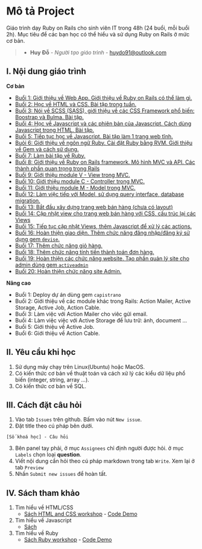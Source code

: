# Mô tả Project

Giáo trình dạy Ruby on Rails cho sinh viên IT trong 48h (24 buổi, mỗi buổi 2h). Mục tiêu để các bạn học có thể hiểu và sử dụng Ruby on Rails ở mức cơ bản.

> * **Huy Đỗ** - *Người tạo giáo trình* - [huydo91@outlook.com](mailto:huydo91@outlook.com)


## I. Nội dung giáo trình

**Cơ bản**

- [Buổi 1: Giới thiệu về Web App. Giới thiệu về Ruby on Rails có thể làm gì.](./Lessons/Basic/lesson_01/lesson.md)
- [Buổi 2: Học về HTML và CSS. Bài tập trong tuần.](./Lessons/Basic/lesson_02/lesson.md)
- [Buổi 3: Nói về SCSS (SASS), giới thiệu về các CSS Framework phổ biến: Boostrap và Bulma. Bài tập.](./Lessons/Basic/lesson_03/lesson.md)
- [Buổi 4: Học về Javascript và các phiên bản của Javascript. Cách dùng Javascript trong HTML. Bài tập.](./Lessons/Basic/lesson_04/lesson.md)
- [Buổi 5: Tiếp tục học về Javascript. Bài tập làm 1 trang web tĩnh.](./Lessons/Basic/lesson_05/lesson.md)
- [Buỏi 6: Giới thiệu về ngôn ngữ Ruby. Cài đặt Ruby bằng RVM. Giới thiệu về Gem và cách sử dụng.](./Lessons/Basic/lesson_06/lesson.md)
- [Buổi 7: Làm bài tập về Ruby.](./Lessons/Basic/lesson_07/lesson.md)
- [Buổi 8: Giới thiệu về Ruby on Rails framework. Mô hình MVC và API. Các thành phần quan trọng trong Rails](./Lessons/Basic/lesson_08/lesson.md)
- [Buổi 9: Giới thiệu module V - View trong MVC.](./Lessons/Basic/lesson_09/lesson.md)
- [Buổi 10: Giới thiệu module C - Controller trong MVC.](./Lessons/Basic/lesson_10/lesson.md)
- [Buổi 11: Giới thiệu module M - Model trong MVC.](./Lessons/Basic/lesson_11/lesson.md)
- [Buổi 12: Làm việc tiếp với Model, sử dụng query interface, database migration.](./Lessons/Basic/lesson_12/lesson.md)
- [Buổi 13: Bắt đầu xây dựng trang web bán hàng (chưa có layout)](./Lessons/Basic/lesson_13/lesson.md)
- [Buổi 14: Cập nhật view cho trang web bán hàng với CSS, cấu trúc lại các Views](./Lessons/Basic/lesson_14/lesson.md)
- [Buổi 15: Tiếp tục cập nhật Views, thêm Javascript để xử lý các actions.](./Lessons/Basic/lesson_15/lesson.md)
- [Buổi 16: Hoàn thiện giao diện. Thêm chức năng đăng nhập/đăng ký sử dụng gem `devise`.](./Lessons/Basic/lesson_16/lesson.md)
- [Buổi 17: Thêm chức năng giỏ hàng.](./Lessons/Basic/lesson_17/lesson.md)
- [Buổi 18: Thêm chức năng tính tiền thành toán đơn hàng.](./Lessons/Basic/lesson_18/lesson.md)
- [Buổi 19: Hoàn thiện các chức năng website. Tạo phần quản lý site cho admin dùng gem `activeadmin`](./Lessons/Basic/lesson_19/lesson.md)
- [Buổi 20: Hoàn thiện chức năng site Admin.](./Lessons/Basic/lesson_20/lesson.md)


**Nâng cao**

- Buổi 1: Deploy dự án dùng gem `capistrano`
- Buổi 2: Giới thiệu về các module khác trong Rails: Action Mailer, Active Storage, Active Job, Action Cable.
- Buổi 3: Làm việc với Action Mailer cho viêc gửi email.
- Buổi 4: Làm việc việc với Active Storage để lưu trữ: ảnh, document ...
- Buổi 5: Giới thiệu về Active Job.
- Buổi 6: Giới thiệu về Action Cable.

## II. Yêu cầu khi học

1. Sử dụng máy chạy trên Linux(Ubuntu) hoặc MacOS.
2. Có kiến thức cơ bản về thuật toán và cách xử lý các kiểu dữ liệu phổ biến (integer, string, array ...).
3. Có kiến thức cơ bản về SQL.


## III. Cách đặt câu hỏi

1. Vào tab `Issues` trên github. Bấm vào nút `New issue`.
2. Đặt title theo cú pháp bên dưới.
```
[Số khoá học] - Câu hỏi

```
3. Bên panel tay phải, ở mục `Assignees` chỉ định người được hỏi. ở mục `Labels` chọn loại **question**.
4. Viết nội dung cần hỏi theo cú pháp markdown trong tab `Write`. Xem lại ở tab `Preview`
5. Nhấn `Submit new issues` để hoàn tất.

## IV. Sách tham khảo

1. Tìm hiểu về HTML/CSS
    - [Sách HTML and CSS workshop](./Books/html_css_book/html-css-workshop-interactive-approach.pdf) - [Code Demo](./Books/html_css_book/code_demo.zip)
2. Tìm hiểu về Javascript
    - [Sách](#)
2. Tìm hiểu về Ruby
    - [Sách Ruby workshop](./Books/ruby/ruby-workshop-practical-development.pdf) - [Code Demo](./Books/ruby/code_demo.zip)
